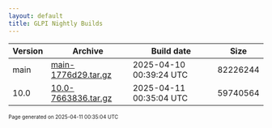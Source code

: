 ```yaml
---
layout: default
title: GLPI Nightly Builds
---
```


Version|Archive|Build date|Size
---|---|---|---
main|[main-1776d29.tar.gz](main-1776d29.tar.gz)|2025-04-10 00:39:24 UTC|82226244
10.0|[10.0-7663836.tar.gz](10.0-7663836.tar.gz)|2025-04-11 00:35:04 UTC|59740564

<font size="1">Page generated on 2025-04-11 00:35:04 UTC</font>
